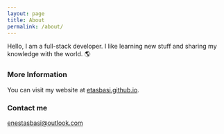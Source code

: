 ```yaml
---
layout: page
title: About
permalink: /about/
---
```


Hello, I am a full-stack developer. I like learning new stuff and sharing my knowledge with the world. 🌎

### More Information

You can visit my website at [etasbasi.github.io](https://etasbasi.github.io/).

### Contact me

[enestasbasi@outlook.com](mailto:email@domain.com)
